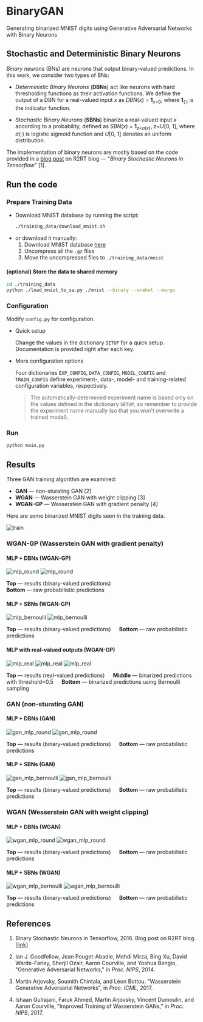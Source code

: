 # BinaryGAN

Generating binarized MNIST digits using Generative Adversarial Networks with
Binary Neurons

## Stochastic and Deterministic Binary Neurons

*Binary neurons* (BNs) are neurons that output binary-valued predictions. In
this work, we consider two types of BNs:

- *Deterministic Binary Neurons* (**DBNs**) act like neurons with hard
  thresholding functions as their activation functions. We define the output of
  a DBN for a real-valued input *x* as *DBN*(*x*) = **1**<sub>*x*>0</sub>,
  where **1**<sub>(&middot;)</sub> is the indicator function.

- *Stochastic Binary Neurons* (**SBNs**) binarize a real-valued input *x*
  according to a probability, defined as *SBN*(*x*) =
  **1**<sub>*z*<*σ*(*x*)</sub>, *z*~*U*[0, 1], where *σ*(&middot;) is
   logistic sigmoid function and *U*[0, 1] denotes an uniform distribution.

The implementation of binary neurons are mostly based on the code provided in a
[blog post](https://r2rt.com/binary-stochastic-neurons-in-tensorflow.html)
on R2RT blog &mdash; "*Binary Stochastic Neurons in Tensorflow*" [1].

## Run the code

### Prepare Training Data

- Download MNIST database by running the script:
    ```sh
    ./training_data/download_mnist.sh
    ```
- or download it manually:
    1. Download MNIST database [here](http://yann.lecun.com/exdb/mnist/)
    2. Uncompress all the `.gz` files
    3. Move the uncompressed files to `./training_data/mnist`

#### (optional) Store the data to shared memory

```sh
cd ./training_data
python ./load_mnist_to_sa.py ./mnist --binary --onehot --merge
```

### Configuration

Modify `config.py` for configuration.

- Quick setup

  Change the values in the dictionary `SETUP` for a quick setup. Documentation
  is provided right after each key.

- More configuration options

  Four dictionaries `EXP_CONFIG`, `DATA_CONFIG`, `MODEL_CONFIG` and
  `TRAIN_CONFIG` define experiment-, data-, model- and training-related
  configuration variables, respectively.

  > The automatically-determined experiment name is based only on the values
defined in the dictionary `SETUP`, so remember to provide the experiment name
manually (so that you won't overwrite a trained model).

### Run

```sh
python main.py
```

## Results

Three GAN training algorithm are examined:

- **GAN** &mdash; non-sturating GAN [2]
- **WGAN** &mdash; Wasserstein GAN with weight clipping [3]
- **WGAN-GP** &mdash; Wasserstein GAN with gradient penalty [4]

Here are some binarized MNIST digits seen in the training data.

![train](figs/train.png)

### WGAN-GP (Wasserstein GAN with gradient penalty)

#### MLP + DBNs (WGAN-GP)

![mlp_round](figs/mlp_mlp_round.png)
![mlp_round](figs/mlp_mlp_round_preactivated.png)

**Top** &mdash; results (binary-valued predictions)<br>
**Bottom** &mdash; raw probabilistic predictions

#### MLP + SBNs (WGAN-GP)

![mlp_bernoulli](figs/mlp_mlp_bernoulli.png)
![mlp_bernoulli](figs/mlp_mlp_bernoulli_preactivated.png)

**Top** &mdash; results (binary-valued predictions) &emsp;
**Bottom** &mdash; raw probabilistic predictions

#### MLP with real-valued outputs (WGAN-GP)

![mlp_real](figs/mlp_mlp_real.png)
![mlp_real](figs/mlp_mlp_real_test_bernoulli.png)
![mlp_real](figs/mlp_mlp_real_test_round.png)

**Top** &mdash; results (real-valued predictions) &emsp;
**Middle** &mdash; binarized predictions with threshold=0.5 &emsp;
**Bottom** &mdash; binarized predictions using Bernoulli sampling

### GAN (non-sturating GAN)

#### MLP + DBNs (GAN)

![gan_mlp_round](figs/gan_mlp_mlp_round.png)
![gan_mlp_round](figs/gan_mlp_mlp_round_preactivated.png)

**Top** &mdash; results (binary-valued predictions) &emsp;
**Bottom** &mdash; raw probabilistic predictions

#### MLP + SBNs (GAN)

![gan_mlp_bernoulli](figs/gan_mlp_mlp_bernoulli.png)
![gan_mlp_bernoulli](figs/gan_mlp_mlp_bernoulli_preactivated.png)

**Top** &mdash; results (binary-valued predictions) &emsp;
**Bottom** &mdash; raw probabilistic predictions

### WGAN (Wesserstein GAN with weight clipping)

#### MLP + DBNs (WGAN)

![wgan_mlp_round](figs/wgan_mlp_mlp_round.png)
![wgan_mlp_round](figs/wgan_mlp_mlp_round_preactivated.png)

**Top** &mdash; results (binary-valued predictions) &emsp;
**Bottom** &mdash; raw probabilistic predictions

#### MLP + SBNs (WGAN)

![wgan_mlp_bernoulli](figs/wgan_mlp_mlp_bernoulli.png)
![wgan_mlp_bernoulli](figs/wgan_mlp_mlp_bernoulli_preactivated.png)

**Top** &mdash; results (binary-valued predictions) &emsp;
**Bottom** &mdash; raw probabilistic predictions

## References

1. Binary Stochastic Neurons in Tensorflow, 2016.
   Blog post on R2RT blog.
   [[link](https://r2rt.com/binary-stochastic-neurons-in-tensorflow.html)]

2. Ian J. Goodfellow, Jean Pouget-Abadie, Mehdi Mirza, Bing Xu, David
   Warde-Farley, Sherjil Ozair, Aaron Courville, and Yoshua Bengio,
   "Generative Adversarial Networks,"
   in *Proc. NIPS*, 2014.

3. Martin Arjovsky, Soumith Chintala, and Léon Bottou.
   "Wasserstein Generative Adversarial Networks",
   in *Proc. ICML*, 2017.

4. Ishaan Gulrajani, Faruk Ahmed, Martin Arjovsky, Vincent Dumoulin, and Aaron
   Courville,
   "Improved Training of Wasserstein GANs,"
   in *Proc. NIPS*, 2017.